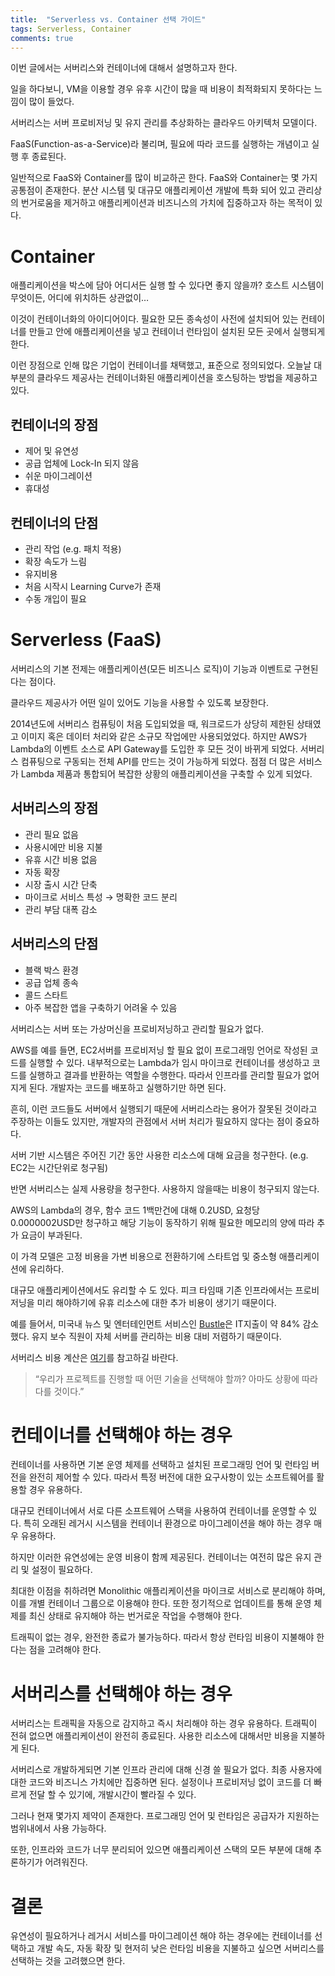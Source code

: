 ```yaml
---
title:  "Serverless vs. Container 선택 가이드"
tags: Serverless, Container
comments: true
---
```

이번 글에서는 서버리스와 컨테이너에 대해서 설명하고자 한다.

일을 하다보니, VM을 이용할 경우 유후 시간이 많을 때 비용이 최적화되지 못하다는 느낌이 많이 들었다.

서버리스는 서버 프로비저닝 및 유지 관리를 추상화하는 클라우드 아키텍처 모델이다.

FaaS(Function-as-a-Service)라 불리며, 필요에 따라 코드를 실행하는 개념이고 실행 후 종료된다.

일반적으로 FaaS와 Container를 많이 비교하곤 한다. FaaS와 Container는 몇 가지 공통점이 존재한다. 분산 시스템 및 대규모 애플리케이션 개발에 특화 되어 있고 관리상의 번거로움을 제거하고 애플리케이션과 비즈니스의 가치에 집중하고자 하는 목적이 있다.

# Container
애플리케이션을 박스에 담아 어디서든 실행 할 수 있다면 좋지 않을까? 호스트 시스템이 무엇이든, 어디에 위치하든 상관없이…

이것이 컨테이너화의 아이디어이다. 필요한 모든 종속성이 사전에 설치되어 있는 컨테이너를 만들고 안에 애플리케이션을 넣고 컨테이너 런타임이 설치된 모든 곳에서 실행되게 한다.

이런 장점으로 인해 많은 기업이 컨테이너를 채택했고, 표준으로 정의되었다. 오늘날 대부분의 클라우드 제공사는 컨테이너화된 애플리케이션을 호스팅하는 방법을 제공하고 있다.

## 컨테이너의 장점
* 제어 및 유연성
* 공급 업체에 Lock-In 되지 않음
* 쉬운 마이그레이션
* 휴대성

## 컨테이너의 단점
* 관리 작업 (e.g. 패치 적용)
* 확장 속도가 느림
* 유지비용
* 처음 시작시 Learning Curve가 존재
* 수동 개입이 필요

# Serverless (FaaS)
서버리스의 기본 전제는 애플리케이션(모든 비즈니스 로직)이 기능과 이벤트로 구현된다는 점이다.

클라우드 제공사가 어떤 일이 있어도 기능을 사용할 수 있도록 보장한다.

2014년도에 서버리스 컴퓨팅이 처음 도입되었을 때, 워크로드가 상당히 제한된 상태였고 이미지 혹은 데이터 처리와 같은 소규모 작업에만 사용되었었다. 하지만 AWS가 Lambda의 이벤트 소스로 API Gateway를 도입한 후 모든 것이 바뀌게 되었다. 서버리스 컴퓨팅으로 구동되는 전체 API를 만드는 것이 가능하게 되었다. 점점 더 많은 서비스가 Lambda 제품과 통합되어 복잡한 상황의 애플리케이션을 구축할 수 있게 되었다.

## 서버리스의 장점
* 관리 필요 없음
* 사용시에만 비용 지불
* 유휴 시간 비용 없음
* 자동 확장
* 시장 출시 시간 단축
* 마이크로 서비스 특성 → 명확한 코드 분리
* 관리 부담 대폭 감소

## 서버리스의 단점
* 블랙 박스 환경
* 공급 업체 종속
* 콜드 스타트
* 아주 복잡한 앱을 구축하기 어려울 수 있음

서버리스는 서버 또는 가상머신을 프로비저닝하고 관리할 필요가 없다.

AWS를 예를 들면, EC2서버를 프로비저닝 할 필요 없이 프로그래밍 언어로 작성된 코드를 실행할 수 있다. 내부적으로는 Lambda가 임시 마이크로 컨테이너를 생성하고 코드를 실행하고 결과를 반환하는 역할을 수행한다. 따라서 인프라를 관리할 필요가 없어지게 된다. 개발자는 코드를 배포하고 실행하기만 하면 된다.

흔히, 이런 코드들도 서버에서 실행되기 때문에 서버리스라는 용어가 잘못된 것이라고 주장하는 이들도 있지만, 개발자의 관점에서 서버 처리가 필요하지 않다는 점이 중요하다.

서버 기반 시스템은 주어진 기간 동안 사용한 리소스에 대해 요금을 청구한다. (e.g. EC2는 시간단위로 청구됨)

반면 서버리스는 실제 사용량을 청구한다. 사용하지 않을때는 비용이 청구되지 않는다.

AWS의 Lambda의 경우, 함수 코드 1백만건에 대해 0.2USD, 요청당 0.0000002USD만 청구하고 해당 기능이 동작하기 위해 필요한 메모리의 양에 따라 추가 요금이 부과된다.

이 가격 모델은 고정 비용을 가변 비용으로 전환하기에 스타트업 및 중소형 애플리케이션에 유리하다.

대규모 애플리케이션에서도 유리할 수 도 있다. 피크 타임때 기존 인프라에서는 프로비저닝을 미리 해야하기에 유휴 리소스에 대한 추가 비용이 생기기 때문이다.

예를 들어서, 미국내 뉴스 및 엔터테인먼트 서비스인 [Bustle](https://aws.amazon.com/solutions/case-studies/bustle/)은 IT지출이 약 84% 감소했다. 유지 보수 직원이 자체 서버를 관리하는 비용 대비 저렴하기 때문이다.

서버리스 비용 계산은 [여기](https://serverless-calc.cre8ism.org/)를 참고하길 바란다.

> “우리가 프로젝트를 진행할 때 어떤 기술을 선택해야 할까? 아마도 상황에 따라 다를 것이다.”

# 컨테이너를 선택해야 하는 경우
컨테이너를 사용하면 기본 운영 체제를 선택하고 설치된 프로그래밍 언어 및 런타임 버전을 완전히 제어할 수 있다. 따라서 특정 버전에 대한 요구사항이 있는 소프트웨어를 활용할 경우 유용하다.

대규모 컨테이너에서 서로 다른 소프트웨어 스택을 사용하여 컨테이너를 운영할 수 있다. 특히 오래된 레거시 시스템을 컨테이너 환경으로 마이그레이션을 해야 하는 경우 매우 유용하다.

하지만 이러한 유연성에는 운영 비용이 함께 제공된다. 컨테이너는 여전히 많은 유지 관리 및 설정이 필요하다.

최대한 이점을 취하려면 Monolithic 애플리케이션을 마이크로 서비스로 분리해야 하며, 이를 개별 컨테이너 그룹으로 이용해야 한다. 또한 정기적으로 업데이트를 통해 운영 체제를 최신 상태로 유지해야 하는 번거로운 작업을 수행해야 한다.

트래픽이 없는 경우, 완전한 종료가 불가능하다. 따라서 항상 런타임 비용이 지불해야 한다는 점을 고려해야 한다.

# 서버리스를 선택해야 하는 경우
서버리스는 트래픽을 자동으로 감지하고 즉시 처리해야 하는 경우 유용하다. 트래픽이 전혀 없으면 애플리케이션이 완전히 종료된다. 사용한 리소스에 대해서만 비용을 지불하게 된다.

서버리스로 개발하게되면 기본 인프라 관리에 대해 신경 쓸 필요가 없다. 최종 사용자에 대한 코드와 비즈니스 가치에만 집중하면 된다. 설정이나 프로비저닝 없이 코드를 더 빠르게 전달 할 수 있기에, 개발시간이 빨라질 수 있다.

그러나 현재 몇가지 제약이 존재한다. 프로그래밍 언어 및 런타임은 공급자가 지원하는 범위내에서 사용 가능하다.

또한, 인프라와 코드가 너무 분리되어 있으면 애플리케이션 스택의 모든 부분에 대해 추론하기가 어려워진다.

# 결론
유연성이 필요하거나 레거시 서비스를 마이그레이션 해야 하는 경우에는 컨테이너를 선택하고 개발 속도, 자동 확장 및 현저히 낮은 런타임 비용을 지불하고 싶으면 서버리스를 선택하는 것을 고려했으면 한다.

